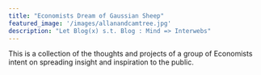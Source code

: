 ```yaml
---
title: "Economists Dream of Gaussian Sheep"
featured_image: '/images/allanandcamtree.jpg'
description: "Let Blog(x) s.t. Blog : Mind => Interwebs"
---
```

This is a collection of the thoughts and projects of a group of Economists intent on spreading insight and inspiration to the public.
